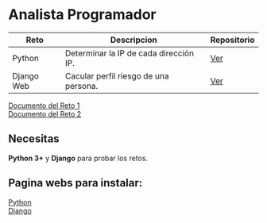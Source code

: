 # Analista Programador

| Reto  | Descripcion | Repositorio |
|-------|-------------|------|
| Python | Determinar la IP de cada dirección IP.| [Ver](https://github.com/Serphp/PT/tree/master/reto_1) |
| Django Web | Cacular perfil riesgo de una persona.| [Ver](https://github.com/Serphp/PT/tree/master/reto_2) |

[Documento del Reto 1](https://serphp.github.io/PT/reto_1/) <br>
[Documento del Reto 2](https://serphp.github.io/PT/reto_2/)

## Necesitas 
<b>Python 3+</b> y <b>Django</b> para probar los retos.

## Pagina webs para instalar: <br>
[Python](https://www.python.org/downloads/) <br>
[Django](https://docs.djangoproject.com/en/4.2/topics/install/)
